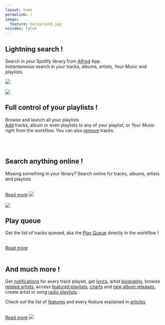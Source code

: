 ```yaml
---
layout: home
permalink: /
image:
  feature: background.jpg
noindex: false
---
```


<sectionleft>
  <leftside>

<h2>Lightning search !</h2>

<p>Search in <em>your</em> Spotify library from <a href="http://www.alfredapp.com">Alfred</a> App.

<br>
Instantaneous search in your tracks, albums, artists, <em>Your Music</em> and playlists.</p>

  </leftside>
  <rightside><!--<a href="{{ site.url }}/images/index1.gif">--><img src="{{ site.url }}/images/index1.jpg"></a></rightside>
</sectionleft>


<br>
<br>


<sectionright>
  <leftside><img src="{{ site.url }}/images/index3.jpg"></a></leftside>
  <rightside>
  
<h2>Full control of your playlists !</h2>

<p>Browse and launch all your playlists
<br>
<a href="{{ site.url }}/articles/add">Add</a> tracks, album or even playlists to any of your playlist, or <em>Your Music</em> right from the workflow.
You can also <a href="{{ site.url }}/articles/remove">remove</a> tracks.</p>

  </rightside>
</sectionright>


<br>
<br>


<sectionleft>
  <leftside>

<h2>Search anything online !</h2>

<p>Missing something in your library? Search online for tracks, albums, artists and playlists</p>

<br>
<a href="{{ site.url }}/articles/search-online" class="btn-success">Read more</a>

  </leftside>
  <rightside><!--<a href="{{ site.url }}/images/index2.gif">--><img src="{{ site.url }}/images/index2.jpg"></a></rightside>
</sectionleft>

<br>
<br>


<sectionright>
  <leftside><img src="{{ site.url }}/images/play-queue2.jpg"></a></leftside>
  <rightside>
  
<h2>Play queue</h2>

<p>Get the list of tracks queued, aka the <a href="{{ site.url }}/articles/play-queue">Play Queue</a> directly in the workflow !</p>

<br>
<a href="{{ site.url }}/articles/play-queue" class="btn-success">Read more</a>

  </rightside>
</sectionright>


<br>
<br>

<sectionleft>
  <leftside>
  
<h2>And much more !</h2>

<p>Get <a href="{{ site.url }}/articles/now-playing">notifications</a> for every track played, get <a href="{{ site.url }}/articles/lyrics">lyrics</a>, artist <a href="{{ site.url }}/articles/biography">biography</a>, browse <a href="{{ site.url }}/articles/related-artists">related artists</a>, access <a href="{{ site.url }}/articles/featured-playlists">featured playlists</a>, <a href="{{ site.url }}/articles/charts">charts</a> and <a href="{{ site.url }}/articles/new-releases">new album releases</a>, create artist or song <a href="{{ site.url }}/articles/radio-playlists">radio playlists</a>...</p>

<p>Check out the list of <a href="{{ site.url }}/features">features</a> and every feature explained in <a href="{{ site.url }}/articles/">articles</a></p>

<br>
<a href="{{ site.url }}/features" class="btn-success">Read more</a>


  </leftside>
  <rightside><img src="{{ site.url }}/images/biography2.jpg"></a></rightside>
</sectionleft>


<br>
<br>

